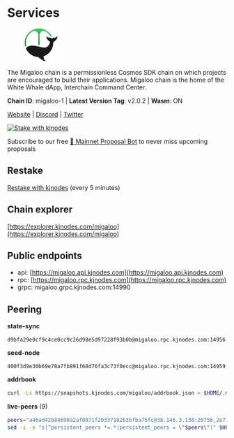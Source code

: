 # Services

<figure><img src="https://raw.githubusercontent.com/kj89/cosmos-images/main/logos/migaloo.png" alt=""><figcaption></figcaption></figure>

The Migaloo chain is a permissionless Cosmos SDK chain on which  projects are encouraged to build their applications. Migaloo chain  is the home of the White Whale dApp, Interchain Command Center.

**Chain ID**: migaloo-1 | **Latest Version Tag**: v2.0.2 | **Wasm**: ON

[Website](https://whitewhale.money) | [Discord](https://discord.gg/AyvcgD4jy3) | [Twitter](https://twitter.com/WhiteWhaleDefi)

[![Stake with kjnodes](https://i.ibb.co/cr44Q8j/button-stake-with-kjnodes.png)](https://restake.app/migaloo/migaloovaloper1jxtgnfw3tatfh90ju9j76dfrt3yea0zw2vnr8v)

Subscribe to our free [🤖 Mainnet Proposal Bot](https://t.me/kjnodes_proposal_bot) to never miss upcoming proposals

## Restake

[Restake with kjnodes](https://restake.app/migaloo/migaloovaloper1jxtgnfw3tatfh90ju9j76dfrt3yea0zw2vnr8v) (every 5 minutes)
## Chain explorer
[https://explorer.kjnodes.com/migaloo](https://explorer.kjnodes.com/migaloo)

## Public endpoints

* api: [https://migaloo.api.kjnodes.com](https://migaloo.api.kjnodes.com)
* rpc: [https://migaloo.rpc.kjnodes.com](https://migaloo.rpc.kjnodes.com)
* grpc: migaloo.grpc.kjnodes.com:14990

## Peering

**state-sync**

```text
d9bfa29e0cf9c4ce0cc9c26d98e5d97228f93b0b@migaloo.rpc.kjnodes.com:14956
```

**seed-node**

```text
400f3d9e30b69e78a7fb891f60d76fa3c73f0ecc@migaloo.rpc.kjnodes.com:14959
```

**addrbook**
```bash
curl -Ls https://snapshots.kjnodes.com/migaloo/addrbook.json > $HOME/.migalood/config/addrbook.json
```

**live-peers** (9)
```bash
peers="a46ad42b84690a2af0071f20337182b3bfba75fc@38.146.3.130:20756,2e71dbd7d4c079ba7894c5287291c17ba58a6504@141.95.47.78:26656,6870906f86e474d88d077c7c55af36debe49da04@178.162.165.194:7095,9cb7ba30c7eb7e9b516b90e09ca0f53250927440@146.59.52.135:8095,d9bfa29e0cf9c4ce0cc9c26d98e5d97228f93b0b@65.109.88.38:14956,9780ea85f4d0f4cb5ebca14992ce11ebe1982d35@188.172.229.26:26656,0326c9ee117587b7ebe3b26b00820642a8cf48ff@65.108.238.102:20756,2fd235d3f0a1a84abd197dcfdaf04fdabc092db8@168.119.62.80:26656,a0a450ead908bd65813322c1373802ef32c5736d@65.108.235.33:4000"
sed -i -e "s|^persistent_peers *=.*|persistent_peers = \"$peers\"|" $HOME/.migalood/config/config.toml
```
